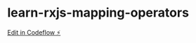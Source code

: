 # learn-rxjs-mapping-operators

[Edit in Codeflow ⚡️](https://stackblitz.com/~/github.com/tshetob/learn-rxjs-mapping-operators)